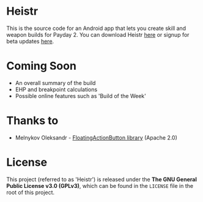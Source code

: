 # Heistr
This is the source code for an Android app that lets you create skill and weapon builds for Payday 2.
You can download Heistr [here](https://play.google.com/store/apps/details?id=com.dawgandpony.pd2skills) or signup for beta updates [here](https://play.google.com/apps/testing/com.dawgandpony.pd2skills).

# Coming Soon
 - An overall summary of the build
 - EHP and breakpoint calculations
 - Possible online features such as 'Build of the Week'

# Thanks to
 - Melnykov Oleksandr - [FloatingActionButton library](https://github.com/makovkastar/FloatingActionButton) (Apache 2.0)

# License

This project (referred to as 'Heistr') is released under the **The GNU General Public License v3.0 (GPLv3)**, which can be found in the `LICENSE` file in the root of this project.
